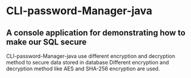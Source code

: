 # CLI-password-Manager-java

A console application for demonstrating how to make our SQL secure
-

CLI-password-Manager-java use different encryption and decryption method to secure data stored in database 
Different encryption and decryption method like AES and SHA-256 encryption are used.

